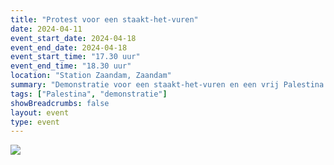 ```yaml
---
title: "Protest voor een staakt-het-vuren"
date: 2024-04-11
event_start_date: 2024-04-18
event_end_date: 2024-04-18
event_start_time: "17.30 uur"
event_end_time: "18.30 uur"
location: "Station Zaandam, Zaandam"
summary: "Demonstratie voor een staakt-het-vuren en een vrij Palestina."
tags: ["Palestina", "demonstratie"]
showBreadcrumbs: false
layout: event
type: event
---
```


![](/img/...)